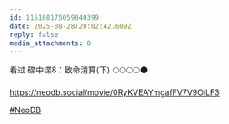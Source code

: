 ```yaml
---
id: 115108175059840399
date: 2025-08-28T20:02:42.609Z
reply: false
media_attachments: 0
---
```


<p>看过 碟中谍8：致命清算(下)  🌕🌕🌕🌕🌑<br><br><a href="https://neodb.social/movie/0RyKVEAYmgafFV7V9OiLF3" target="_blank" rel="nofollow noopener" translate="no"><span class="invisible">https://</span><span class="ellipsis">neodb.social/movie/0RyKVEAYmga</span><span class="invisible">fFV7V9OiLF3</span></a></p><p><a href="https://e5n.cc/tags/NeoDB" class="mention hashtag" rel="tag">#<span>NeoDB</span></a></p>
